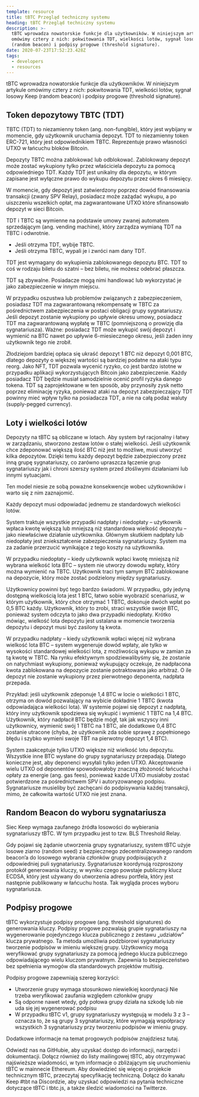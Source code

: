 ```yaml
---
template: resource
title: tBTC Przegląd techniczny systemu
heading: tBTC Przegląd techniczny systemu
description: >-
  tBTC wprowadza nowatorskie funkcje dla użytkowników. W niniejszym artykule
  omówimy cztery z nich: pokwitowania TDT, wielkości lotów, sygnał losowy Keep
  (random beacon) i podpisy progowe (threshold signature).
date: 2020-07-23T17:52:23.428Z
tags:
  - developers
  - resources
---
```

tBTC wprowadza nowatorskie funkcje dla użytkowników. W niniejszym artykule omówimy cztery z nich: pokwitowania TDT, wielkości lotów, sygnał losowy Keep (random beacon) i podpisy progowe (threshold signature).

## Token depozytowy TBTC (TDT)

TBTC (TDT) to niezamienny token (ang. non-fungible), który jest wybijany w momencie, gdy użytkownik uruchamia depozyt. TDT to niezamienny token ERC-721, który jest odpowiednikiem TBTC. Reprezentuje prawo własności UTXO w łańcuchu bloków Bitcoin.

Depozyty TBTC można zablokować lub odblokować. Zablokowany depozyt może zostać wykupiony tylko przez właściciela depozytu za pomocą odpowiedniego TDT. Każdy TDT jest unikalny dla depozytu, w którym zapisane jest wyłączne prawo do wykupu depozytu przez okres 6 miesięcy.

W momencie, gdy depozyt jest zatwierdzony poprzez dowód finansowania transakcji (zwany SPV Relay), posiadacz może zażądać wykupu, a po uiszczeniu wszelkich opłat, ma zagwarantowane UTXO które sfinansowało depozyt w sieci Bitcoin.

TDT i TBTC są wymienne na podstawie umowy zwanej automatem sprzedającym (ang. vending machine), który zarządza wymianą TDT na TBTC i odwrotnie.

* Jeśli otrzyma TDT, wybije TBTC. 
* Jeśli otrzyma TBTC, wypali je i zwróci nam dany TDT.

TDT jest wymagany do wykupienia zablokowanego depozytu BTC. TDT to coś w rodzaju biletu do szatni – bez biletu, nie możesz odebrać płaszcza.

TDT są zbywalne. Posiadacze mogą nimi handlować lub wykorzystać je jako zabezpieczenie w innym miejscu.

W przypadku oszustwa lub problemów związanych z zabezpieczeniem, posiadasz TDT ma zagwarantowaną rekompensatę w TBTC za pośrednictwem zabezpieczenia w postaci obligacji grupy sygnatariuszy. Jeśli depozyt zostanie wykupiony po upływie okresu umowy, posiadacz TDT ma zagwarantowaną wypłatę w TBTC (pomniejszoną o prowizję dla sygnatariusza). Ważne: posiadacz TDT może wykupić swój depozyt i wymienić na BTC nawet po upływie 6-miesiecznego okresu, jeśli żaden inny użytkownik tego nie zrobił.

Złodziejom bardziej opłaca się ukraść depozyt 1 BTC niż depozyt 0,001 BTC, dlatego depozyty o większej wartości są bardziej podatne na ataki typu reorg. Jako NFT, TDT pozwala wycenić ryzyko, co jest bardzo istotne w przypadku aplikacji wykorzystujących Bitcoin jako zabezpieczenie. Każdy posiadacz TDT będzie musiał samodzielnie ocenić profil ryzyka danego tokena. TDT są zaprojektowane w ten sposób, aby przynosiły zysk netto poprzez eliminację ryzyka, ponieważ ataki na depozyt zabezpieczający TDT powinny mieć wpływ tylko na posiadacza TDT, a nie na całą podaż waluty (supply-pegged currency).

## Loty i wielkości lotów

Depozyty na tBTC są obliczane w lotach. Aby system był racjonalny i łatwy w zarządzaniu, stworzono zestaw lotów o stałej wielkości. Jeśli użytkownik chce zdeponować większą ilość BTC niż jest to możliwe, musi utworzyć kilka depozytów. Dzięki temu każdy depozyt będzie zabezpieczony przez inną grupę sygnatariuszy, co zarówno upraszcza łączenie grup sygnatariuszy jak i chroni szerszy system przed złośliwymi działaniami lub innymi sytuacjami.

Ten model niesie ze sobą poważne konsekwencje wobec użytkowników i warto się z nim zaznajomić.

Każdy depozyt musi odpowiadać jednemu ze standardowych wielkości lotów.

System traktuje wszystkie przypadki nadpłaty i niedopłaty – użytkownik wpłaca kwotę większą lub mniejszą niż standardowa wielkość depozytu – jako niewłaściwe działanie użytkownika. Głównym skutkiem nadpłaty lub niedopłaty jest zniekształcenie zabezpieczenia sygnatariuszy. System ma za zadanie przerzucić wynikające z tego koszty na użytkownika.

W przypadku niedopłaty – kiedy użytkownik wpłaci kwotę mniejszą niż wybrana wielkość lota BTC – system nie utworzy dowodu wpłaty, który można wymienić na TBTC. Użytkownik traci tym samym BTC zablokowane na depozycie, który może zostać podzielony między sygnatariuszy.

Użytkownicy powinni być tego bardzo świadomi. W przypadku, gdy jedyną dostępną wielkością lota jest 1 BTC, łatwo sobie wyobrazić scenariusz, w którym użytkownik, który chce otrzymać 1 TBTC, dokonuje dwóch wpłat po 0,5 BTC każdy. Użytkownik, który to zrobi, straci wszystkie swoje BTC, ponieważ system odczyta to jako dwa przypadki niedopłaty. Krótko mówiąc, wielkość lota depozytu jest ustalana w momencie tworzenia depozytu i depozyt musi być zasilony tą kwota.

W przypadku nadpłaty – kiedy użytkownik wpłaci więcej niż wybrana wielkość lota BTC – system wygeneruje dowód wpłaty, ale tylko w wysokości standardowej wielkości lota, z możliwością wykupu w zamian za tą kwotę w TBTC. Na rynku efektywnym spodziewalibyśmy się, że zostanie on natychmiast wykupiony, ponieważ wykupujący oczekuje, że nadpłacona kwota zablokowana na depozycie zostanie potraktowana jako arbitraż. O ile depozyt nie zostanie wykupiony przez pierwotnego deponenta, nadpłata przepada.

Przykład: jeśli użytkownik zdeponuje 1,4 BTC w locie o wielkości 1 BTC, otrzyma on dowód pozwalający na wybicie dokładnie 1 TBTC (kwota odpowiadająca wielkości lota). W systemie pojawi się depozyt z nadpłatą, który inny użytkownik spodziewa się wykupić i wymienić 1 TBTC na 1,4 BTC. Użytkownik, który nadpłacił BTC będzie mógł, tak jak wszyscy inni użytkownicy, wymienić swój 1 TBTC na 1 BTC, ale dodatkowe 0,4 BTC zostanie utracone (chyba, że użytkownik zda sobie sprawę z popełnionego błędu i szybko wymieni swoje TBT na pierwotny depozyt 1,4 BTC).

System zaakceptuje tylko UTXO większe niż wielkość lotu depozytu. Wszystkie inne BTC wysłane do grupy sygnatariuszy przepadają. Dlatego konieczne jest, aby deponenci wysyłali tylko jeden UTXO. Akceptowanie wielu UTXO od deponentów spowodowałoby znaczną złożoność łańcucha i opłaty za energie (ang. gas fees), ponieważ każde UTXO musiałoby zostać potwierdzone za pośrednictwem SPV i autoryzowanego podpisu. Sygnatariusze musieliby być zachęcani do podpisywania każdej transakcji, mimo, że całkowita wartość UTXO nie jest znana.

## Random Beacon do wyboru sygnatariusza

Siec Keep wymaga zaufanego źródła losowości do wybierania sygnatariuszy tBTC. W tym przypadku jest to tzw. BLS Threshold Relay.

Gdy pojawi się żądanie utworzenia grupy sygnatariuszy, system tBTC użyje losowe ziarno (random seed) z bezpiecznego zdecentralizowanego random beacon’a do losowego wybrania członków grupy podpisujących z odpowiedniej puli sygnatariuszy. Sygnatariusze koordynują rozproszony protokół generowania kluczy, w wyniku czego powstaje publiczny klucz ECDSA, który jest używany do utworzenia adresu portfela, który jest następnie publikowany w łańcuchu hosta. Tak wygląda proces wyboru sygnatariusza.

## Podpisy progowe

tBTC wykorzystuje podpisy progowe (ang. threshold signatures) do generowania kluczy. Podpisy progowe pozwalają grupie sygnatariuszy na wygenerowanie pojedynczego klucza publicznego z zestawu „udziałów” klucza prywatnego. Ta metoda umożliwia podzbiorowi sygnatariuszy tworzenie podpisów w imieniu większej grupy. Użytkownicy mogą weryfikować grupy sygnatariuszy za pomocą jednego klucza publicznego odpowiadającego wielu kluczom prywatnym. Zapewnia to bezpieczeństwo bez spełnienia wymogów dla standardowych projektów multisig.

Podpisy progowe zapewniają szereg korzyści:

* Utworzenie grupy wymaga stosunkowo niewielkiej koordynacji Nie trzeba weryfikować zaufania względem członków grupy
* Są odporne nawet wtedy, gdy połowa grupy działa na szkodę lub nie uda się jej wygenerować podpisu
* W przypadku tBTC v1, grupy sygnatariuszy występują w modelu 3 z 3 – oznacza to, że są grupy 3 sygnatariuszy, które wymagają współpracy wszystkich 3 sygnatariuszy przy tworzeniu podpisów w imieniu grupy.

Dodatkowe informacje na temat progowych podpisów znajdziesz tutaj.

Odwiedź nas na GitHubie, aby uzyskać dostęp do informacji, narzędzi i dokumentacji. Dołącz również do listy mailingowej tBTC, aby otrzymywać najświeższe wiadomości, w tym informacje o zbliżającym się uruchomieniu tBTC w mainnecie Ethereum. Aby dowiedzieć się więcej o projekcie technicznym tBTC, przeczytaj specyfikację techniczną. Dołącz do kanału Keep #tbt na Discordzie, aby uzyskać odpowiedzi na pytania techniczne dotyczące tBTC i tbtc.js, a także śledzić wiadomości na Twitterze.
